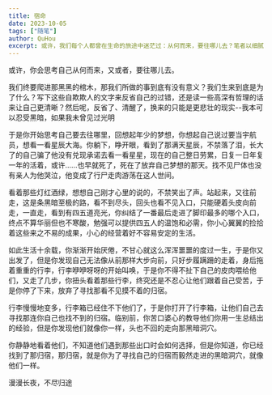 ```yaml
---
title: 宿命
date: 2023-10-05
tags: ["随笔"]
author: QuHou
excerpt: 或许，我们每个人都曾在生命的旅途中迷茫过：从何而来，要往哪儿去？笔者以细腻的叙述探讨了成长中的挣扎与对梦想的反思。儿时的梦想与成年后的妥协形成鲜明对比，让人感慨理想的破灭似乎在某一天悄无声息地杀死了曾经的自己。于是，漫长的生活变成了在黑暗中摸索前行的过程，选择那些看似最稳妥的道路，小心翼翼地追求生活的安定，直到平凡的日子耗尽了激情与希望。当厌倦取代安稳，新的出发却因重重行李拖累而步履蹒跚，生命变成了一场带着伤痛和牺牲的旅程。行李的象征在故事中渐渐清晰，那是责任、经历、或是留存的理想，最终它们离开了主人，去追寻自己的归宿。而笔者以一种近乎宿命的觉悟得出结论：归宿不在别处，而是那充满未知的黑暗洞穴，是人们为了寻找意义而选择的必经之路。归途漫漫，夜色无尽，但这或许正是生命旅程的真实写照。
---
```


或许，你会思考自己从何而来，又或者，要往哪儿去。

我们终要爬进那黑黑的棺木，那我们所做的事到底有没有意义？我们生来到底是为了什么？写下这些自欺欺人的文字来反省自己的过错，还是读一些高深有哲理的话来让自己更清晰？然后呢，反省了、清醒了，换来的只能是更悲壮的现实--我本可以忍受黑暗，如果我未曾见过光明

于是你开始思考自己要去往哪里，回想起年少的梦想，你想起自己说过要当宇航员，想看一看星辰大海。你躺下，睁开眼，看到了那满天星辰，不禁落了泪，长大了的自己骗了他没有兑现承诺去看一看星星，现在的自己整日劳累，日复一日年复一年的活着，或许……也早就死了，死在了放弃自己梦想的那天。找不见尸体也没有亲人为他哭泣，他变成了行尸走肉游荡在这人世间。

看着那些灯红酒绿，想想自己刚才心里的说的，不禁笑出了声。站起来，又往前走，这是条黑暗至极的路，看不到尽头，回头也看不见入口，只能硬着头皮向前走，一直走，看到有四五道亮光，你纠结了一番最后走进了脚印最多的哪个入口，终点不算华丽但也不寒酸，勉强可以提供四五人的温饱和必需，你小心翼翼的捡拾着这些来之不易的成果，小心的经营着好不容易安定的生活。

如此生活十余载，你渐渐开始厌倦，不甘心就这么浑浑噩噩的度过一生，于是你又出发了，但是你发现自己无法像从前那样大步向前，只好步履蹒跚的走着，身后拖着重重的行李，行李咿咿呀呀的开始叫唤，于是你不得不扯下自己的皮肉喂给他们，又走了几步，你扭头看着那些行李，终究还是不忍心让他们跟着自己受苦，于是你停了下来，放弃了寻找那看不见摸不着的归宿。

行李慢慢地变多，行李箱已经住不下他们了，于是你打开了行李箱，让他们自己去寻找那连你自己也找不到的归宿。临别前，你苦口婆心的教导他们你用一生总结出的经验，但是你发现他们就像你一样，头也不回的走向那黑暗洞穴。

你静静地看着他们，不知道他们遇到那些出口时会如何选择，但是你知道，你已经找到了那归宿，那归宿，就是你为了寻找自己的归宿而毅然走进的黑暗洞穴，就像他们一样。

漫漫长夜，不尽归途
